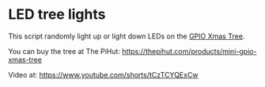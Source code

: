 # LED tree lights

This script randomly light up or light down LEDs on the [GPIO Xmas Tree](https://pocketmoneytronics.co.uk/?page_id=16).

You can buy the tree at The PiHut: https://thepihut.com/products/mini-gpio-xmas-tree

Video at: https://www.youtube.com/shorts/tCzTCYQExCw